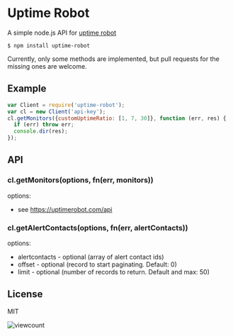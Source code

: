 # Uptime Robot

  A simple node.js API for [uptime robot](http://uptimerobot.com/api)

    $ npm install uptime-robot

  Currently, only some methods are implemented, but pull requests for the missing ones are welcome.

## Example

```javascript
var Client = require('uptime-robot');
var cl = new Client('api-key');
cl.getMonitors({customUptimeRatio: [1, 7, 30]}, function (err, res) {
  if (err) throw err;
  console.dir(res);
});
```

## API

### cl.getMonitors(options, fn(err, monitors))

options:

 - see https://uptimerobot.com/api


### cl.getAlertContacts(options, fn(err, alertContacts))

options:

 - alertcontacts - optional (array of alert contact ids)
 - offset - optional (record to start paginating. Default: 0)
 - limit - optional (number of records to return. Default and max: 50)

## License

  MIT

![viewcount](https://viewcount.jepso.com/count/forbeslindesay/uptime-robot.png)